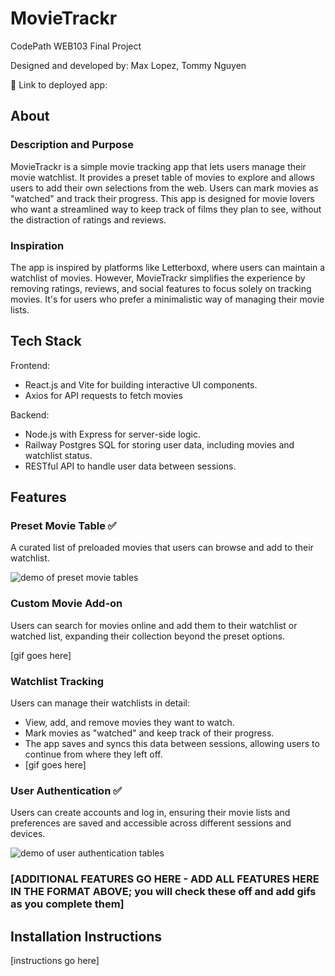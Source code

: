 # MovieTrackr

CodePath WEB103 Final Project

Designed and developed by: Max Lopez, Tommy Nguyen

🔗 Link to deployed app:

## About

### Description and Purpose

MovieTrackr is a simple movie tracking app that lets users manage their movie watchlist. It provides a preset table of movies to explore and allows users to add their own selections from the web. Users can mark movies as "watched" and track their progress. This app is designed for movie lovers who want a streamlined way to keep track of films they plan to see, without the distraction of ratings and reviews.

### Inspiration

The app is inspired by platforms like Letterboxd, where users can maintain a watchlist of movies. However, MovieTrackr simplifies the experience by removing ratings, reviews, and social features to focus solely on tracking movies. It's for users who prefer a minimalistic way of managing their movie lists.

## Tech Stack

Frontend:

- React.js and Vite for building interactive UI components.
- Axios for API requests to fetch movies

Backend:

- Node.js with Express for server-side logic.
- Railway Postgres SQL for storing user data, including movies and watchlist status.
- RESTful API to handle user data between sessions.

## Features

### Preset Movie Table ✅

A curated list of preloaded movies that users can browse and add to their watchlist.

![demo of preset movie tables](./gifs/demo.gif)

### Custom Movie Add-on

Users can search for movies online and add them to their watchlist or watched list, expanding their collection beyond the preset options.

[gif goes here]

### Watchlist Tracking

Users can manage their watchlists in detail:

- View, add, and remove movies they want to watch.
- Mark movies as "watched" and keep track of their progress.
- The app saves and syncs this data between sessions, allowing users to continue from where they left off.
- [gif goes here]

### User Authentication ✅

Users can create accounts and log in, ensuring their movie lists and preferences are saved and accessible across different sessions and devices.

![demo of user authentication tables](./gifs/authDemo.gif)

### [ADDITIONAL FEATURES GO HERE - ADD ALL FEATURES HERE IN THE FORMAT ABOVE; you will check these off and add gifs as you complete them]

## Installation Instructions

[instructions go here]
